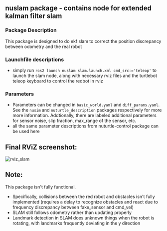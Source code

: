 ## nuslam package - contains node for extended kalman filter slam

### Package Description
This package is designed to do ekf slam to correct the position discrepancy between odometry and the real robot

### Launchfile descriptions
* simply run `ros2 launch nuslam slam.launch.xml cmd_src:='teleop'` to launch the slam node, along with necessary rviz files and the turtlebot teleop keyboard to control the redbot in rviz

### Parameters
* Parameters can be changed in `basic_world.yaml` and `diff_params.yaml`. See the `nusim` and `nuturtle_description` packages respectively for more more information. Addtionally, there are labeled additional parameters for sensor noise, slip fraction, max_range of the sensor, etc.
* all the same parameter descriptions from nuturtle-control package can be used here

## Final RViZ screenshot:
![rviz_slam](https://user-images.githubusercontent.com/10903052/222858761-2a350b7a-70c5-47a5-be5b-78a4aaab9590.png)

## Note:
This package isn't fully functional. 
* Specifically, collisions between the red robot and obstacles isn't fully implemented (requires a delay to recognize obstacles and react due to frequency discrepancy between fake_sensor and cmd_vel)
* SLAM still follows odometry rather than updating properly
* Landmark detection in SLAM does unknown things when the robot is rotating, with landmarks frequently deviating in the y direction

